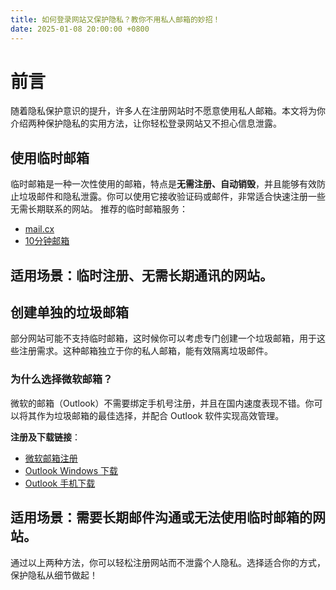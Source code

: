 ```yaml
---
title: 如何登录网站又保护隐私？教你不用私人邮箱的妙招！
date: 2025-01-08 20:00:00 +0800
---
```

# 前言
随着隐私保护意识的提升，许多人在注册网站时不愿意使用私人邮箱。本文将为你介绍两种保护隐私的实用方法，让你轻松登录网站又不担心信息泄露。

## 使用临时邮箱
临时邮箱是一种一次性使用的邮箱，特点是**无需注册、自动销毁**，并且能够有效防止垃圾邮件和隐私泄露。你可以使用它接收验证码或邮件，非常适合快速注册一些无需长期联系的网站。
推荐的临时邮箱服务：

- [mail.cx](https://mail.cx/zh/)
- [10分钟邮箱](https://www.linshi-email.com/)

**适用场景**：临时注册、无需长期通讯的网站。
---
## 创建单独的垃圾邮箱

部分网站可能不支持临时邮箱，这时候你可以考虑专门创建一个垃圾邮箱，用于这些注册需求。这种邮箱独立于你的私人邮箱，能有效隔离垃圾邮件。
### 为什么选择微软邮箱？

微软的邮箱（Outlook）不需要绑定手机号注册，并且在国内速度表现不错。你可以将其作为垃圾邮箱的最佳选择，并配合 Outlook 软件实现高效管理。

**注册及下载链接**：
- [微软邮箱注册](https://www.microsoft.com/zh-cn/microsoft-365/outlook/email-and-calendar-software-microsoft-outlook/)
- [Outlook Windows 下载](https://apps.microsoft.com/detail/9nrx63209r7b?hl=zh-CN&gl=US)
- [Outlook 手机下载](https://www.microsoft.com/zh-cn/microsoft-365/outlook-mobile-for-android-and-ios)

**适用场景**：需要长期邮件沟通或无法使用临时邮箱的网站。
---
通过以上两种方法，你可以轻松注册网站而不泄露个人隐私。选择适合你的方式，保护隐私从细节做起！